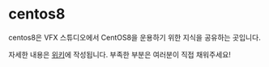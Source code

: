 # centos8

centos8은 VFX 스튜디오에서 CentOS8을 운용하기 위한 지식을 공유하는 곳입니다.

자세한 내용은 [위키](https://github.com/lazypic/centos8/wiki)에 작성됩니다.
부족한 부분은 여러분이 직접 채워주세요!
